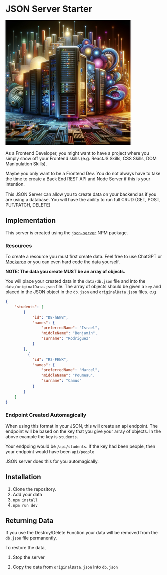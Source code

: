 # JSON Server Starter

<img src="./server.jpg" alt="server" width="400" height="400">

As a Frontend Developer, you might want to have a project where you simply show off your Frontend skills (e.g. ReactJS Skills, CSS Skills, DOM Manipulation Skills). 

Maybe you only want to be a Frontend Dev. You do not always have to take the time to create a Back End REST API and Node Server if this is your intention. 

This JSON Server can allow you to create data on your backend as if you are using a database. You will have the ability to run full CRUD (GET, POST, PUT/PATCH, DELETE)

## Implementation

This server is created using the [`json-server`](https://www.npmjs.com/package/json-server) NPM package.

### Resources

To create a resource you must first create data. Feel free to use ChatGPT or [Mockaroo](https://www.mockaroo.com/) or you can even hard code the data yourself. 

**NOTE: The data you create MUST be an array of objects.**

You will place your created data in the `data/db.json` file and into the `data/originalData.json` file. The array of objects should be given a `key` and placed in the JSON object in the `db.json` and `originalData.json` files. e.g

```json
{
    "students": [
        {
            "id": "D8-hEWB",
            "names": {
                "preferredName": "Israel",
                "middleName": "Benjamin",
                "surname": "Rodriguez"
            }
        },
          {
            "id": "R3-FEWX",
            "names": {
                "preferredName": "Marcel",
                "middleName": "Poumeau",
                "surname": "Camus"
            }
        }
    ]
}

```

### Endpoint Created Automagically

When using this format in your JSON, this will create an api endpoint. The endpoint will be based on the key that you give your array of objects. In the above example the key is `students`. 

Your endpoing would be `/api/students`. If the key had been people, then your endpoint would have been `api/people`

JSON server does this for you automagically.


## Installation

1. Clone the repository.
1. Add your data
1. `npm install`
1. `npm run dev`


## Returning Data

If you use the Destroy/Delete Function your data will be removed from the `db.json` file permanently.

To restore the data, 

1. Stop the server

1. Copy the data from `originalData.json` into `db.json`
